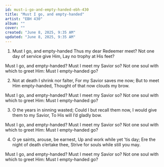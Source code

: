 ```yaml
---
id: must-i-go-and-empty-handed-ebh-430
title: "Must I go, and empty-handed"
artist: "EBH 430"
album: ""
cover: ""
created: "June 8, 2025, 9:35 AM"
updated: "June 8, 2025, 9:35 AM"
---
```


1. Must I go, and empty-handed
Thus my dear Redeemer meet?
Not one day of service give Him,
Lay no trophy at His feet?
 
Must I go, and empty-handed?
Must I meet my Savior so?
Not one soul with which to greet Him:
Must I empty-handed go?

2. Not at death I shrink nor falter,
For my Savior saves me now;
But to meet Him empty-handed,
Thought of that now clouds my brow.

Must I go, and empty-handed?
Must I meet my Savior so?
Not one soul with which to greet Him:
Must I empty-handed go?

3. O the years in sinning wasted;
Could I but recall them now,
I would give them to my Savior,
To His will I’d gladly bow.

Must I go, and empty-handed?
Must I meet my Savior so?
Not one soul with which to greet Him:
Must I empty-handed go?

4. O ye saints, arouse, be earnest,
Up and work while yet ’tis day;
Ere the night of death o’ertake thee,
Strive for souls while still you may.

Must I go, and empty-handed?
Must I meet my Savior so?
Not one soul with which to greet Him:
Must I empty-handed go?
